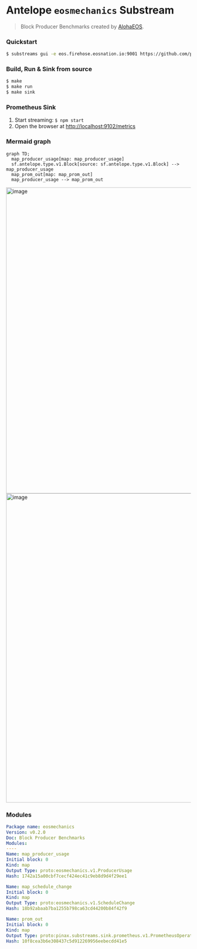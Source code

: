 # Antelope `eosmechanics` Substream

> Block Producer Benchmarks created by [AlohaEOS](https://www.alohaeos.com/tools/benchmarks).

### Quickstart

```bash
$ substreams gui -e eos.firehose.eosnation.io:9001 https://github.com/pinax-network/substreams/releases/download/eosmechanics-v0.2.0/eosmechanics-v0.2.0.spkg map_producer_usage -s 292103130 -t +100000
```

### Build, Run & Sink from source

```bash
$ make
$ make run
$ make sink
```

### **Prometheus** Sink

1. Start streaming: `$ npm start`
2. Open the browser at [http://localhost:9102/metrics](http://localhost:9102/metrics)

### Mermaid graph

```mermaid
graph TD;
  map_producer_usage[map: map_producer_usage]
  sf.antelope.type.v1.Block[source: sf.antelope.type.v1.Block] --> map_producer_usage
  map_prom_out[map: map_prom_out]
  map_producer_usage --> map_prom_out
```

<img width="832" alt="image" src="https://user-images.githubusercontent.com/550895/216176638-cea94a43-f95e-4eb6-ae00-527a2cb02ab7.png">

<img width="841" alt="image" src="https://user-images.githubusercontent.com/550895/216177257-6dab708d-870f-4296-9d72-456e6b2f2b77.png">

### Modules

```yaml
Package name: eosmechanics
Version: v0.2.0
Doc: Block Producer Benchmarks
Modules:
----
Name: map_producer_usage
Initial block: 0
Kind: map
Output Type: proto:eosmechanics.v1.ProducerUsage
Hash: 1742a15a00cbf7cecf424ec41c9eb8d9d4f29ee1

Name: map_schedule_change
Initial block: 0
Kind: map
Output Type: proto:eosmechanics.v1.ScheduleChange
Hash: 18b92abaab7ba1255b798ca63cd44200b84f42f9

Name: prom_out
Initial block: 0
Kind: map
Output Type: proto:pinax.substreams.sink.prometheus.v1.PrometheusOperations
Hash: 10f8cea3b6e308437c5d912269956eebecdd41e5
```